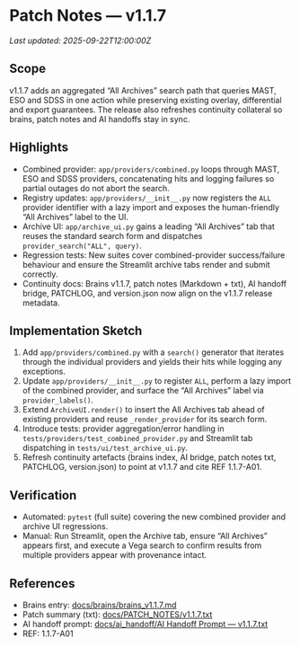# Patch Notes — v1.1.7
_Last updated: 2025-09-22T12:00:00Z_

## Scope
v1.1.7 adds an aggregated “All Archives” search path that queries MAST, ESO and SDSS in one action while preserving existing overlay, differential and export guarantees. The release also refreshes continuity collateral so brains, patch notes and AI handoffs stay in sync.

## Highlights
- Combined provider: `app/providers/combined.py` loops through MAST, ESO and SDSS providers, concatenating hits and logging failures so partial outages do not abort the search.
- Registry updates: `app/providers/__init__.py` now registers the `ALL` provider identifier with a lazy import and exposes the human-friendly “All Archives” label to the UI.
- Archive UI: `app/archive_ui.py` gains a leading “All Archives” tab that reuses the standard search form and dispatches `provider_search("ALL", query)`.
- Regression tests: New suites cover combined-provider success/failure behaviour and ensure the Streamlit archive tabs render and submit correctly.
- Continuity docs: Brains v1.1.7, patch notes (Markdown + txt), AI handoff bridge, PATCHLOG, and version.json now align on the v1.1.7 release metadata.

## Implementation Sketch
1. Add `app/providers/combined.py` with a `search()` generator that iterates through the individual providers and yields their hits while logging any exceptions.
2. Update `app/providers/__init__.py` to register `ALL`, perform a lazy import of the combined provider, and surface the “All Archives” label via `provider_labels()`.
3. Extend `ArchiveUI.render()` to insert the All Archives tab ahead of existing providers and reuse `_render_provider` for its search form.
4. Introduce tests: provider aggregation/error handling in `tests/providers/test_combined_provider.py` and Streamlit tab dispatching in `tests/ui/test_archive_ui.py`.
5. Refresh continuity artefacts (brains index, AI bridge, patch notes txt, PATCHLOG, version.json) to point at v1.1.7 and cite REF 1.1.7-A01.

## Verification
- Automated: `pytest` (full suite) covering the new combined provider and archive UI regressions.
- Manual: Run Streamlit, open the Archive tab, ensure “All Archives” appears first, and execute a Vega search to confirm results from multiple providers appear with provenance intact.

## References
- Brains entry: [docs/brains/brains_v1.1.7.md](../brains/brains_v1.1.7.md)
- Patch summary (txt): [docs/PATCH_NOTES/v1.1.7.txt](../PATCH_NOTES/v1.1.7.txt)
- AI handoff prompt: [docs/ai_handoff/AI Handoff Prompt — v1.1.7.txt](../ai_handoff/AI%20Handoff%20Prompt%20—%20v1.1.7.txt)
- REF: 1.1.7-A01
